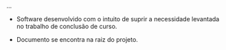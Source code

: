 ...

- Software desenvolvido com o intuito de suprir a necessidade levantada no trabalho de conclusão de curso.

- Documento se encontra na raiz do projeto.